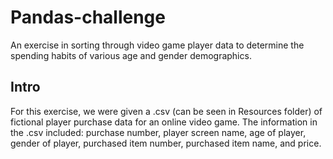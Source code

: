 # Pandas-challenge
An exercise in sorting through video game player data to determine the spending habits of various age and gender demographics.

## Intro
For this exercise, we were given a .csv (can be seen in Resources folder) of fictional player purchase data for an online video game.  The information in the .csv
included: purchase number, player screen name, age of player, gender of player, purchased item number, purchased item name, and price.
